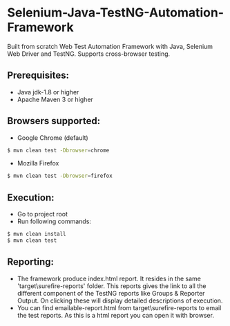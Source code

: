 # Selenium-Java-TestNG-Automation-Framework

Built from scratch Web Test Automation Framework with Java, Selenium Web Driver and TestNG.
Supports cross-browser testing.

Prerequisites:
---------------
*	Java jdk-1.8 or higher
*	Apache Maven 3 or higher


Browsers supported:
---------------
*   Google Chrome (default)
```sh
$ mvn clean test -Dbrowser=chrome
```
*   Mozilla Firefox
```sh
$ mvn clean test -Dbrowser=firefox
```

Execution:
---------------
*	Go to project root
*   Run following commands:
```sh
$ mvn clean install
$ mvn clean test
```


Reporting:
---------------
*  The framework produce index.html report. It resides in the same 'target\surefire-reports' folder. This reports gives the link to all the different component of the TestNG reports like Groups & Reporter Output. On clicking these will display detailed descriptions of execution.
*  You can find emailable-report.html from target\surefire-reports to email the test reports. As this is a html report you can open it with browser.
